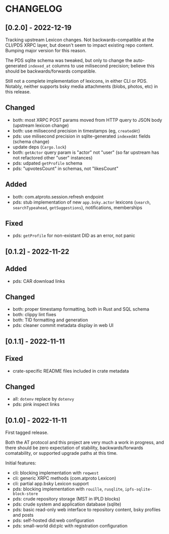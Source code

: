 
# CHANGELOG

## [0.2.0] - 2022-12-19

Tracking upstream Lexicon changes. Not backwards-compatible at the CLI/PDS XRPC
layer, but doesn't seem to impact existing repo content. Bumping major version
for this reason.

The PDS sqlite schema was tweaked, but only to change the auto-generated
`indexed_at` columns to use milisecond precision; believe this should be
backwards/forwards compatible.

Still not a complete implementation of lexicons, in either CLI or PDS. Notably,
neither supports bsky media attachments (blobs, photos, etc) in this release.

## Changed

- both: most XRPC POST params moved from HTTP query to JSON body (upstream lexicon change)
- both: use milisecond precision in timestamps (eg, `createdAt`)
- pds: use milisecond precision in sqlite-generated `indexedAt` fields (schema change)
- update deps (`Cargo.lock`)
- both: `getActor` query param is "actor" not "user" (so far upstream has not
  refactored other "user" instances)
- pds: udpated `getProfile` schema
- pds: "upvotesCount" in schemas, not "likesCount"

## Added

- both: com.atproto.session.refresh endpoint
- pds: stub implementation of new `app.bsky.actor` lexicons (`search`,
  `searchTypeahead`, `getSuggestions`), notifications, memberships

## Fixed

- pds: `getProfile` for non-existant DID as an error, not panic


## [0.1.2] - 2022-11-22

## Added

- pds: CAR download links

## Changed

- both: proper timestamp formatting, both in Rust and SQL schema
- both: clippy lint fixes
- both: TID formatting and generation
- pds: cleaner commit metadata display in web UI


## [0.1.1] - 2022-11-11

## Fixed

- crate-specific README files included in crate metadata

## Changed

- all: `dotenv` replace by `dotenvy`
- pds: pink inspect links

## [0.1.0] - 2022-11-11

First tagged release.

Both the AT protocol and this project are very much a work in progress, and
there should be zero expectation of stability, backwards/forwards comatability,
or supported upgrade paths at this time.

Initial features:

- cli: blocking implementation with `reqwest`
- cli: generic XRPC methods (com.atproto Lexicon)
- cli: partial app.bsky Lexicon support
- pds: blocking implementation with `rouille`, `rusqlite`, `ipfs-sqlite-block-store`
- pds: crude repository storage (MST in IPLD blocks)
- pds: crude system and application database (sqlite)
- pds: basic read-only web interface to repository content, bsky profiles and posts
- pds: self-hosted did:web configuration
- pds: small-world did:plc with registration configuration
